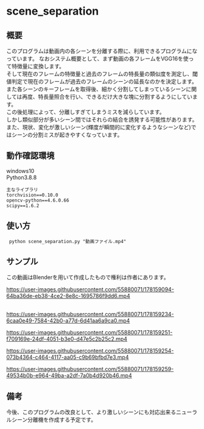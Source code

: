 # scene_separation
## 概要
このプログラムは動画内の各シーンを分離する際に、利用できるプログラムになっています。
なおシステム概要として、まず動画の各フレームをVGG16を使って特徴量に変換します。\
そして現在のフレームの特徴量と過去のフレームの特長量の類似度を測定し、閾値判定で現在のフレームが過去のフレームのシーンの延長なのかを決定します。
また各シーンのキーフレームを取得後、細かく分割してしまっているシーンに関しては再度、特長量照合を行い、できるだけ大きな塊に分割するようにしています。\
この後処理によって、分離しすぎてしまうミスを減らしています。\
しかし類似部分が多いシーン間ではそれらの結合を誘発する可能性があります。\
また、現状、変化が激しいシーン(輝度が瞬間的に変化するようなシーンなど)ではシーンの分割ミスが起きやすくなっています。
## 動作確認環境
windows10\
Python3.8.8
```
主なライブラリ
torchvision==0.10.0
opencv-python==4.6.0.66
scipy==1.6.2
```
## 使い方
``` python scene_separation.py "動画ファイル.mp4"```

## サンプル
この動画はBlenderを用いて作成したもので権利は作者にあります。

https://user-images.githubusercontent.com/55880071/178159094-64ba36de-eb38-4ce2-8e8c-1695786f9dd6.mp4

\
https://user-images.githubusercontent.com/55880071/178159234-6caa0e49-7584-42b0-a77d-6d41aa6a9ca0.mp4


https://user-images.githubusercontent.com/55880071/178159251-f709169e-24df-4051-b3e0-d47e5c2b25c2.mp4


https://user-images.githubusercontent.com/55880071/178159254-073b4364-c464-4117-aa05-c9b69bfbd7e3.mp4


https://user-images.githubusercontent.com/55880071/178159259-49534b0b-e964-49ba-a2df-7a0b4d920b46.mp4




## 備考


今後、このプログラムの改良として、より激しいシーンにも対応出来るニューラルシーン分離機を作成する予定です。


